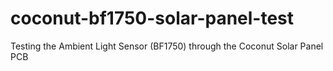 # coconut-bf1750-solar-panel-test
Testing the Ambient Light Sensor (BF1750) through the Coconut Solar Panel PCB

